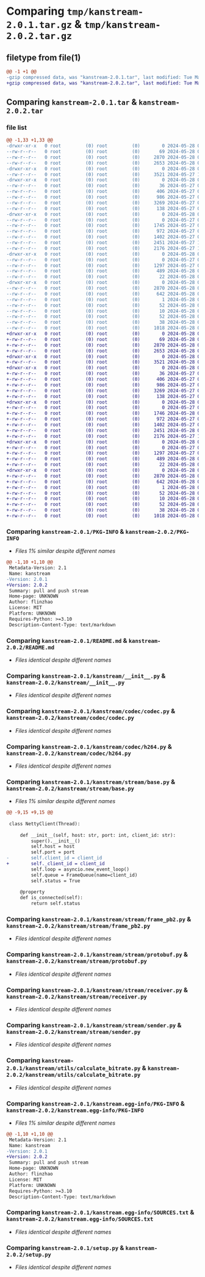 # Comparing `tmp/kanstream-2.0.1.tar.gz` & `tmp/kanstream-2.0.2.tar.gz`

## filetype from file(1)

```diff
@@ -1 +1 @@
-gzip compressed data, was "kanstream-2.0.1.tar", last modified: Tue May 28 03:09:01 2024, max compression
+gzip compressed data, was "kanstream-2.0.2.tar", last modified: Tue May 28 03:37:36 2024, max compression
```

## Comparing `kanstream-2.0.1.tar` & `kanstream-2.0.2.tar`

### file list

```diff
@@ -1,33 +1,33 @@
-drwxr-xr-x   0 root         (0) root         (0)        0 2024-05-28 03:09:01.015380 kanstream-2.0.1/
--rw-r--r--   0 root         (0) root         (0)       69 2024-05-28 01:34:51.000000 kanstream-2.0.1/MANIFEST.in
--rw-r--r--   0 root         (0) root         (0)     2870 2024-05-28 03:09:01.015380 kanstream-2.0.1/PKG-INFO
--rw-r--r--   0 root         (0) root         (0)     2653 2024-05-28 02:58:56.000000 kanstream-2.0.1/README.md
-drwxr-xr-x   0 root         (0) root         (0)        0 2024-05-28 03:09:01.013380 kanstream-2.0.1/kanstream/
--rw-r--r--   0 root         (0) root         (0)     3521 2024-05-27 10:07:32.000000 kanstream-2.0.1/kanstream/__init__.py
-drwxr-xr-x   0 root         (0) root         (0)        0 2024-05-28 03:09:01.014380 kanstream-2.0.1/kanstream/codec/
--rw-r--r--   0 root         (0) root         (0)       36 2024-05-27 07:56:18.000000 kanstream-2.0.1/kanstream/codec/__init__.py
--rw-r--r--   0 root         (0) root         (0)      406 2024-05-27 07:22:05.000000 kanstream-2.0.1/kanstream/codec/abc.py
--rw-r--r--   0 root         (0) root         (0)      986 2024-05-27 07:45:11.000000 kanstream-2.0.1/kanstream/codec/codec.py
--rw-r--r--   0 root         (0) root         (0)     3269 2024-05-27 09:02:44.000000 kanstream-2.0.1/kanstream/codec/h264.py
--rw-r--r--   0 root         (0) root         (0)      138 2024-05-27 07:23:03.000000 kanstream-2.0.1/kanstream/codec/vp9.py
-drwxr-xr-x   0 root         (0) root         (0)        0 2024-05-28 03:09:01.014380 kanstream-2.0.1/kanstream/stream/
--rw-r--r--   0 root         (0) root         (0)        0 2024-05-27 06:23:08.000000 kanstream-2.0.1/kanstream/stream/__init__.py
--rw-r--r--   0 root         (0) root         (0)     1745 2024-05-27 09:06:17.000000 kanstream-2.0.1/kanstream/stream/base.py
--rw-r--r--   0 root         (0) root         (0)      972 2024-05-27 06:35:39.000000 kanstream-2.0.1/kanstream/stream/frame_pb2.py
--rw-r--r--   0 root         (0) root         (0)     1402 2024-05-27 06:23:08.000000 kanstream-2.0.1/kanstream/stream/protobuf.py
--rw-r--r--   0 root         (0) root         (0)     2451 2024-05-27 10:09:11.000000 kanstream-2.0.1/kanstream/stream/receiver.py
--rw-r--r--   0 root         (0) root         (0)     2176 2024-05-27 10:08:54.000000 kanstream-2.0.1/kanstream/stream/sender.py
-drwxr-xr-x   0 root         (0) root         (0)        0 2024-05-28 03:09:01.015380 kanstream-2.0.1/kanstream/utils/
--rw-r--r--   0 root         (0) root         (0)        0 2024-05-27 06:23:08.000000 kanstream-2.0.1/kanstream/utils/__init__.py
--rw-r--r--   0 root         (0) root         (0)     1297 2024-05-27 06:23:08.000000 kanstream-2.0.1/kanstream/utils/calculate_bitrate.py
--rw-r--r--   0 root         (0) root         (0)      489 2024-05-28 01:46:00.000000 kanstream-2.0.1/kanstream/utils/frame_queue.py
--rw-r--r--   0 root         (0) root         (0)       22 2024-05-28 03:02:59.000000 kanstream-2.0.1/kanstream/version.py
-drwxr-xr-x   0 root         (0) root         (0)        0 2024-05-28 03:09:01.013380 kanstream-2.0.1/kanstream.egg-info/
--rw-r--r--   0 root         (0) root         (0)     2870 2024-05-28 03:09:00.000000 kanstream-2.0.1/kanstream.egg-info/PKG-INFO
--rw-r--r--   0 root         (0) root         (0)      642 2024-05-28 03:09:00.000000 kanstream-2.0.1/kanstream.egg-info/SOURCES.txt
--rw-r--r--   0 root         (0) root         (0)        1 2024-05-28 03:09:00.000000 kanstream-2.0.1/kanstream.egg-info/dependency_links.txt
--rw-r--r--   0 root         (0) root         (0)       52 2024-05-28 03:09:00.000000 kanstream-2.0.1/kanstream.egg-info/requires.txt
--rw-r--r--   0 root         (0) root         (0)       10 2024-05-28 03:09:00.000000 kanstream-2.0.1/kanstream.egg-info/top_level.txt
--rw-r--r--   0 root         (0) root         (0)       52 2024-05-28 01:19:21.000000 kanstream-2.0.1/requirements.txt
--rw-r--r--   0 root         (0) root         (0)       38 2024-05-28 03:09:01.015380 kanstream-2.0.1/setup.cfg
--rw-r--r--   0 root         (0) root         (0)     1018 2024-05-28 03:01:29.000000 kanstream-2.0.1/setup.py
+drwxr-xr-x   0 root         (0) root         (0)        0 2024-05-28 03:37:36.917945 kanstream-2.0.2/
+-rw-r--r--   0 root         (0) root         (0)       69 2024-05-28 01:34:51.000000 kanstream-2.0.2/MANIFEST.in
+-rw-r--r--   0 root         (0) root         (0)     2870 2024-05-28 03:37:36.917945 kanstream-2.0.2/PKG-INFO
+-rw-r--r--   0 root         (0) root         (0)     2653 2024-05-28 02:58:56.000000 kanstream-2.0.2/README.md
+drwxr-xr-x   0 root         (0) root         (0)        0 2024-05-28 03:37:36.914945 kanstream-2.0.2/kanstream/
+-rw-r--r--   0 root         (0) root         (0)     3521 2024-05-28 03:36:28.000000 kanstream-2.0.2/kanstream/__init__.py
+drwxr-xr-x   0 root         (0) root         (0)        0 2024-05-28 03:37:36.915945 kanstream-2.0.2/kanstream/codec/
+-rw-r--r--   0 root         (0) root         (0)       36 2024-05-27 07:56:18.000000 kanstream-2.0.2/kanstream/codec/__init__.py
+-rw-r--r--   0 root         (0) root         (0)      406 2024-05-27 07:22:05.000000 kanstream-2.0.2/kanstream/codec/abc.py
+-rw-r--r--   0 root         (0) root         (0)      986 2024-05-27 07:45:11.000000 kanstream-2.0.2/kanstream/codec/codec.py
+-rw-r--r--   0 root         (0) root         (0)     3269 2024-05-27 09:02:44.000000 kanstream-2.0.2/kanstream/codec/h264.py
+-rw-r--r--   0 root         (0) root         (0)      138 2024-05-27 07:23:03.000000 kanstream-2.0.2/kanstream/codec/vp9.py
+drwxr-xr-x   0 root         (0) root         (0)        0 2024-05-28 03:37:36.916945 kanstream-2.0.2/kanstream/stream/
+-rw-r--r--   0 root         (0) root         (0)        0 2024-05-27 06:23:08.000000 kanstream-2.0.2/kanstream/stream/__init__.py
+-rw-r--r--   0 root         (0) root         (0)     1746 2024-05-28 03:32:03.000000 kanstream-2.0.2/kanstream/stream/base.py
+-rw-r--r--   0 root         (0) root         (0)      972 2024-05-27 06:35:39.000000 kanstream-2.0.2/kanstream/stream/frame_pb2.py
+-rw-r--r--   0 root         (0) root         (0)     1402 2024-05-27 06:23:08.000000 kanstream-2.0.2/kanstream/stream/protobuf.py
+-rw-r--r--   0 root         (0) root         (0)     2451 2024-05-28 03:32:49.000000 kanstream-2.0.2/kanstream/stream/receiver.py
+-rw-r--r--   0 root         (0) root         (0)     2176 2024-05-27 10:08:54.000000 kanstream-2.0.2/kanstream/stream/sender.py
+drwxr-xr-x   0 root         (0) root         (0)        0 2024-05-28 03:37:36.917945 kanstream-2.0.2/kanstream/utils/
+-rw-r--r--   0 root         (0) root         (0)        0 2024-05-27 06:23:08.000000 kanstream-2.0.2/kanstream/utils/__init__.py
+-rw-r--r--   0 root         (0) root         (0)     1297 2024-05-27 06:23:08.000000 kanstream-2.0.2/kanstream/utils/calculate_bitrate.py
+-rw-r--r--   0 root         (0) root         (0)      489 2024-05-28 01:46:00.000000 kanstream-2.0.2/kanstream/utils/frame_queue.py
+-rw-r--r--   0 root         (0) root         (0)       22 2024-05-28 03:31:52.000000 kanstream-2.0.2/kanstream/version.py
+drwxr-xr-x   0 root         (0) root         (0)        0 2024-05-28 03:37:36.914945 kanstream-2.0.2/kanstream.egg-info/
+-rw-r--r--   0 root         (0) root         (0)     2870 2024-05-28 03:37:36.000000 kanstream-2.0.2/kanstream.egg-info/PKG-INFO
+-rw-r--r--   0 root         (0) root         (0)      642 2024-05-28 03:37:36.000000 kanstream-2.0.2/kanstream.egg-info/SOURCES.txt
+-rw-r--r--   0 root         (0) root         (0)        1 2024-05-28 03:37:36.000000 kanstream-2.0.2/kanstream.egg-info/dependency_links.txt
+-rw-r--r--   0 root         (0) root         (0)       52 2024-05-28 03:37:36.000000 kanstream-2.0.2/kanstream.egg-info/requires.txt
+-rw-r--r--   0 root         (0) root         (0)       10 2024-05-28 03:37:36.000000 kanstream-2.0.2/kanstream.egg-info/top_level.txt
+-rw-r--r--   0 root         (0) root         (0)       52 2024-05-28 01:19:21.000000 kanstream-2.0.2/requirements.txt
+-rw-r--r--   0 root         (0) root         (0)       38 2024-05-28 03:37:36.917945 kanstream-2.0.2/setup.cfg
+-rw-r--r--   0 root         (0) root         (0)     1018 2024-05-28 03:01:29.000000 kanstream-2.0.2/setup.py
```

### Comparing `kanstream-2.0.1/PKG-INFO` & `kanstream-2.0.2/PKG-INFO`

 * *Files 1% similar despite different names*

```diff
@@ -1,10 +1,10 @@
 Metadata-Version: 2.1
 Name: kanstream
-Version: 2.0.1
+Version: 2.0.2
 Summary: pull and push stream
 Home-page: UNKNOWN
 Author: flinzhao
 License: MIT
 Platform: UNKNOWN
 Requires-Python: >=3.10
 Description-Content-Type: text/markdown
```

### Comparing `kanstream-2.0.1/README.md` & `kanstream-2.0.2/README.md`

 * *Files identical despite different names*

### Comparing `kanstream-2.0.1/kanstream/__init__.py` & `kanstream-2.0.2/kanstream/__init__.py`

 * *Files identical despite different names*

### Comparing `kanstream-2.0.1/kanstream/codec/codec.py` & `kanstream-2.0.2/kanstream/codec/codec.py`

 * *Files identical despite different names*

### Comparing `kanstream-2.0.1/kanstream/codec/h264.py` & `kanstream-2.0.2/kanstream/codec/h264.py`

 * *Files identical despite different names*

### Comparing `kanstream-2.0.1/kanstream/stream/base.py` & `kanstream-2.0.2/kanstream/stream/base.py`

 * *Files 1% similar despite different names*

```diff
@@ -9,15 +9,15 @@
 
 class NettyClient(Thread):
 
     def __init__(self, host: str, port: int, client_id: str):
         super().__init__()
         self.host = host
         self.port = port
-        self.client_id = client_id
+        self._client_id = client_id
         self.loop = asyncio.new_event_loop()
         self.queue = FrameQueue(name=client_id)
         self.status = True
 
     @property
     def is_connected(self):
         return self.status
```

### Comparing `kanstream-2.0.1/kanstream/stream/frame_pb2.py` & `kanstream-2.0.2/kanstream/stream/frame_pb2.py`

 * *Files identical despite different names*

### Comparing `kanstream-2.0.1/kanstream/stream/protobuf.py` & `kanstream-2.0.2/kanstream/stream/protobuf.py`

 * *Files identical despite different names*

### Comparing `kanstream-2.0.1/kanstream/stream/receiver.py` & `kanstream-2.0.2/kanstream/stream/receiver.py`

 * *Files identical despite different names*

### Comparing `kanstream-2.0.1/kanstream/stream/sender.py` & `kanstream-2.0.2/kanstream/stream/sender.py`

 * *Files identical despite different names*

### Comparing `kanstream-2.0.1/kanstream/utils/calculate_bitrate.py` & `kanstream-2.0.2/kanstream/utils/calculate_bitrate.py`

 * *Files identical despite different names*

### Comparing `kanstream-2.0.1/kanstream.egg-info/PKG-INFO` & `kanstream-2.0.2/kanstream.egg-info/PKG-INFO`

 * *Files 1% similar despite different names*

```diff
@@ -1,10 +1,10 @@
 Metadata-Version: 2.1
 Name: kanstream
-Version: 2.0.1
+Version: 2.0.2
 Summary: pull and push stream
 Home-page: UNKNOWN
 Author: flinzhao
 License: MIT
 Platform: UNKNOWN
 Requires-Python: >=3.10
 Description-Content-Type: text/markdown
```

### Comparing `kanstream-2.0.1/kanstream.egg-info/SOURCES.txt` & `kanstream-2.0.2/kanstream.egg-info/SOURCES.txt`

 * *Files identical despite different names*

### Comparing `kanstream-2.0.1/setup.py` & `kanstream-2.0.2/setup.py`

 * *Files identical despite different names*

